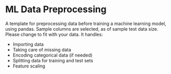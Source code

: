 # ML Data Preprocessing
A template for preprocessing data before training a machine learning model, using pandas. Sample columns are selected, as of sample test data size. Please change to fit with your data. It handles:

* Importing data
* Taking care of missing data
* Encoding categorical data (if needed)
* Splitting data for training and test sets
* Feature scaling
